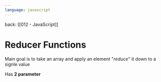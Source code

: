 ```yaml
---
language: javascript
---
```

back: [[012 - JavaScript]]


# Reducer Functions


Main goal is to take an array and apply an element  "*reduce*" it down to a signle value

Has **2 parameter**